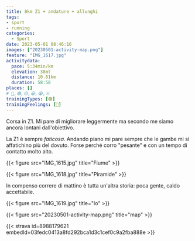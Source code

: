 ```yaml
---
title: 8km Z1 + andature + allunghi
tags:
- sport
- running
categories:
  - Sport
date: 2023-05-01 08:46:16
images: ["20230501-activity-map.png"]
feature: "IMG_1617.jpg"
activitydata:
  pace: 5:34min/km
  elevation: 38mt
  distance: 10.61km
  duration: 58:58
places: []
# 🔴,🟢,🟡,😀,😭,☠️
trainingTypes: [🟢]
trainingFeelings: [🙂]
---
```

Corsa in Z1. Mi pare di migliorare leggermente ma secondo me siamo ancora lontani dall'obiettivo.

<!--more--> 

La Z1 è sempre _faticosa_. Andando piano mi pare sempre che le gambe mi si affatichino più del dovuto. Forse perché corro "pesante" e con un tempo di contatto molto alto.

{{< figure src="IMG_1615.jpg" title="Fiume" >}}

{{< figure src="IMG_1618.jpg" title="Piramide" >}}

In compenso correre di mattino è tutta un'altra storia: poca gente, caldo accettabile.

{{< figure src="IMG_1619.jpg" title="Io" >}}

{{< figure src="20230501-activity-map.png" title="map" >}}


{{< strava id=8988179621 embedId=03fedc0413a8fd292bca1d3c1cef0c9a2fba888e >}}
